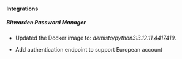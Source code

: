 
#### Integrations

##### Bitwarden Password Manager
- Updated the Docker image to: *demisto/python3:3.12.11.4417419*.

- Add authentication endpoint to support European account
